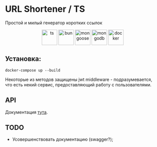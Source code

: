 # URL Shortener / TS

Простой и милый генератор коротких ссылок

<p align="center">
    <img alt="ts" width=50 src="https://cdn.jsdelivr.net/gh/devicons/devicon@latest/icons/typescript/typescript-original.svg" />
    <img alt="bun" width="50" src="https://cdn.jsdelivr.net/gh/devicons/devicon@latest/icons/bun/bun-original.svg" />
    <img alt="mongoose" width="50" src="https://cdn.jsdelivr.net/gh/devicons/devicon@latest/icons/mongoose/mongoose-original.svg" />
    <img alt="mongodb" width="50" src="https://cdn.jsdelivr.net/gh/devicons/devicon@latest/icons/mongodb/mongodb-original.svg" />
    <img  alt="docker"  width="50"  src="https://cdn.jsdelivr.net/gh/devicons/devicon@latest/icons/docker/docker-plain.svg"  />
</p>

## Установка:
```shell
docker-compose up --build
```
Некоторые из методов защищены jwt middleware - подразумевается, что есть некий сервис, предоставляющий работу с пользователями.

## API
Документация [тута](doc.md).

## TODO
- Усовершенствовать документацию (swagger?);
